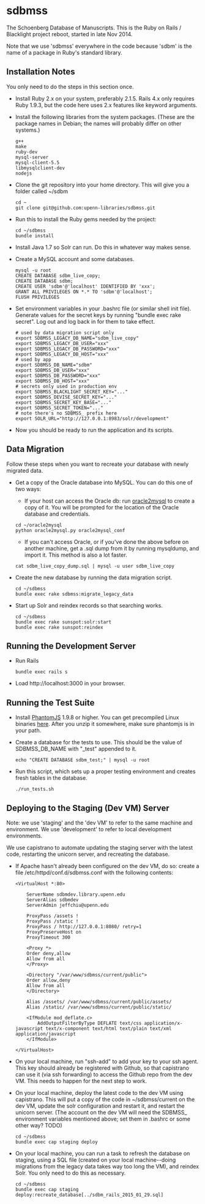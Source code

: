 
sdbmss
======

The Schoenberg Database of Manuscripts. This is the Ruby on Rails /
Blacklight project reboot, started in late Nov 2014.

Note that we use 'sdbmss' everywhere in the code because 'sdbm' is the
name of a package in Ruby's standard library.

Installation Notes
------------------

You only need to do the steps in this section once.

* Install Ruby 2.x on your system, preferably 2.1.5. Rails 4.x only
  requires Ruby 1.9.3, but the code here uses 2.x features like
  keyword arguments.

* Install the following libraries from the system packages. (These are
  the package names in Debian; the names will probably differ on other
  systems.)
  
  ```
  g++
  make
  ruby-dev
  mysql-server
  mysql-client-5.5
  libmysqlclient-dev
  nodejs
  ```
  
* Clone the git repository into your home directory. This will give
  you a folder called ~/sdbm

  ```
  cd ~
  git clone git@github.com:upenn-libraries/sdbmss.git
  ```

* Run this to install the Ruby gems needed by the project:

  ```
  cd ~/sdbmss
  bundle install
  ```

* Install Java 1.7 so Solr can run. Do this in whatever way makes
  sense.

* Create a MySQL account and some databases.

  ```
  mysql -u root
  CREATE DATABASE sdbm_live_copy;
  CREATE DATABASE sdbm;
  CREATE USER 'sdbm'@'localhost' IDENTIFIED BY 'xxx';
  GRANT ALL PRIVILEGES ON *.* TO 'sdbm'@'localhost';
  FLUSH PRIVILEGES
  ```

* Set environment variables in your .bashrc file (or similar shell
  init file). Generate values for the secret keys by running "bundle
  exec rake secret". Log out and log back in for them to take effect.

  ```
  # used by data migration script only
  export SDBMSS_LEGACY_DB_NAME="sdbm_live_copy"
  export SDBMSS_LEGACY_DB_USER="xxx"
  export SDBMSS_LEGACY_DB_PASSWORD="xxx"
  export SDBMSS_LEGACY_DB_HOST="xxx"
  # used by app
  export SDBMSS_DB_NAME="sdbm"
  export SDBMSS_DB_USER="xxx"
  export SDBMSS_DB_PASSWORD="xxx"
  export SDBMSS_DB_HOST="xxx"
  # secrets only used in production env
  export SDBMSS_BLACKLIGHT_SECRET_KEY="..."
  export SDBMSS_DEVISE_SECRET_KEY="..."
  export SDBMSS_SECRET_KEY_BASE="..."
  export SDBMSS_SECRET_TOKEN="..."
  # note there's no SDBMSS_ prefix here
  export SOLR_URL="http://127.0.0.1:8983/solr/development"
  ```

* Now you should be ready to run the application and its scripts.

Data Migration
--------------

Follow these steps when you want to recreate your database with newly
migrated data.

* Get a copy of the Oracle database into MySQL. You can do this one of
  two ways:

    * If your host can access the Oracle db: run [oracle2mysql](https://github.com/codeforkjeff/oracle2mysql)
    to create a copy of it. You will be prompted for the location of
    the Oracle database and credentials.

    ```
    cd ~/oracle2mysql
    python oracle2mysql.py oracle2mysql_conf
    ```

    * If you can't access Oracle, or if you've done the above before
    on another machine, get a .sql dump from it by running mysqldump,
    and import it. This method is also a lot faster.
  
    ```
    cat sdbm_live_copy_dump.sql | mysql -u user sdbm_live_copy
    ```

* Create the new database by running the data migration script.

  ```
  cd ~/sdbmss
  bundle exec rake sdbmss:migrate_legacy_data
  ```

* Start up Solr and reindex records so that searching works.

  ```
  cd ~/sdbmss
  bundle exec rake sunspot:solr:start
  bundle exec rake sunspot:reindex
  ```

Running the Development Server
---------------------------------

* Run Rails

  ```
  bundle exec rails s
  ```

* Load http://localhost:3000 in your browser.

Running the Test Suite
----------------------

* Install [PhantomJS](http://phantomjs.org/) 1.9.8 or higher. You can
  get precompiled Linux binaries
  [here](https://bitbucket.org/ariya/phantomjs/downloads/). After you
  unzip it somewhere, make sure phantomjs is in your path.

* Create a database for the tests to use. This should be the value of
  SDBMSS_DB_NAME with "_test" appended to it.

  ```
  echo "CREATE DATABASE sdbm_test;" | mysql -u root
  ```

* Run this script, which sets up a proper testing environment and
  creates fresh tables in the database.

  ```
  ./run_tests.sh
  ```

Deploying to the Staging (Dev VM) Server
----------------------------------------

Note: we use 'staging' and the 'dev VM' to refer to the same machine
and environment. We use 'development' to refer to local development
environments.

We use capistrano to automate updating the staging server with the
latest code, restarting the unicorn server, and recreating the
database.

* If Apache hasn't already been configured on the dev VM, do so:
  create a file /etc/httpd/conf.d/sdbmss.conf with the following
  contents:

  ```
  <VirtualHost *:80>

      ServerName sdbmdev.library.upenn.edu
      ServerAlias sdbmdev
      ServerAdmin jeffchiu@upenn.edu

      ProxyPass /assets !
      ProxyPass /static !
      ProxyPass / http://127.0.0.1:8080/ retry=1
      ProxyPreserveHost on
      ProxyTimeout 300

      <Proxy *>
      Order deny,allow
      Allow from all
      </Proxy> 

      <Directory "/var/www/sdbmss/current/public">
      Order allow,deny
      Allow from all
      </Directory>

      Alias /assets/ /var/www/sdbmss/current/public/assets/
      Alias /static/ /var/www/sdbmss/current/public/static/

      <IfModule mod_deflate.c>
          AddOutputFilterByType DEFLATE text/css application/x-javascript text/x-component text/html text/plain text/xml application/javascript
      </IfModule>

  </VirtualHost>
  ```

* On your local machine, run "ssh-add" to add your key to your ssh
  agent. This key should already be registered with Github, so that
  capistrano can use it (via ssh forwarding) to access the Github repo
  from the dev VM. This needs to happen for the next step to work.

* On your local machine, deploy the latest code to the dev VM using
  capistrano. This will put a copy of the code in ~/sdbmss/current on
  the dev VM, update the solr configuration and restart it, and
  restart the unicorn server. (The account on the dev VM will need the
  SDBMSS_ environment variables mentioned above; set them in .bashrc
  or some other way? TODO)

  ```
  cd ~/sdbmss
  bundle exec cap staging deploy
  ```

* On your local machine, you can run a task to refresh the database on
  staging, using a SQL file (created on your local machine--doing
  migrations from the legacy data takes way too long the VM), and
  reindex Solr. You only need to do this as necessary.

  ```
  cd ~/sdbmss
  bundle exec cap staging deploy:recreate_database[../sdbm_rails_2015_01_29.sql]
  ```
